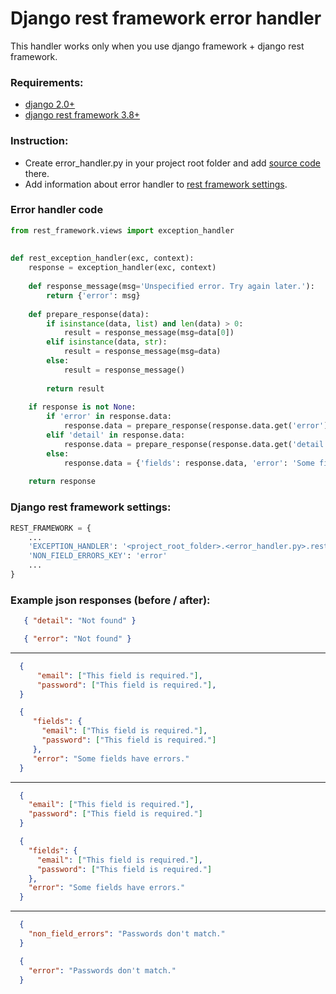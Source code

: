 # Django rest framework error handler
This handler works only when you use django framework + django rest framework.


### Requirements:
- [django 2.0+](https://www.djangoproject.com)
- [django rest framework 3.8+ ](https://www.django-rest-framework.org)

### Instruction:
- Create error_handler.py in your project root folder and add [source code](#error-handler-code) there.
- Add information about error handler to [rest framework settings](#django-rest-framework-settings).

### Error handler code
```python
from rest_framework.views import exception_handler
    
    
def rest_exception_handler(exc, context):
    response = exception_handler(exc, context)
    
    def response_message(msg='Unspecified error. Try again later.'):
        return {'error': msg}
    
    def prepare_response(data):
        if isinstance(data, list) and len(data) > 0:
            result = response_message(msg=data[0])
        elif isinstance(data, str):
            result = response_message(msg=data)
        else:
            result = response_message()
    
        return result
    
    if response is not None:
        if 'error' in response.data:
            response.data = prepare_response(response.data.get('error'))
        elif 'detail' in response.data:
            response.data = prepare_response(response.data.get('detail'))
        else:
            response.data = {'fields': response.data, 'error': 'Some fields have errors.'}
    
    return response
```

### Django rest framework settings:

```python
REST_FRAMEWORK = {
    ...
    'EXCEPTION_HANDLER': '<project_root_folder>.<error_handler.py>.rest_exception_handler',
    'NON_FIELD_ERRORS_KEY': 'error'
    ...
}
```

### Example json responses (before / after):
```json
   { "detail": "Not found" }
```
```json
   { "error": "Not found" }
```
---

```json
  {
      "email": ["This field is required."],
      "password": ["This field is required."],
  }
```
```json
  {
     "fields": {
       "email": ["This field is required."],
       "password": ["This field is required."]
     },
     "error": "Some fields have errors."
  }
```
---
```json
  {
    "email": ["This field is required."],
    "password": ["This field is required."]
  }
```
```json
  {
    "fields": {
      "email": ["This field is required."],
      "password": ["This field is required."]
    },
    "error": "Some fields have errors."
  }
```
---

```json
  {
    "non_field_errors": "Passwords don't match."
  }
```
```json
  {
    "error": "Passwords don't match."
  }
```
